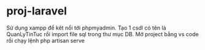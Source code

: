 # proj-laravel
Sử dụng xampp để kêt nổi tới phpmyadmin.
Tạo 1 csdl có tên là QuanLyTinTuc rồi import file sql trong thư mục DB.
Mở project bằng vs code rồi chạy lệnh php artisan serve
